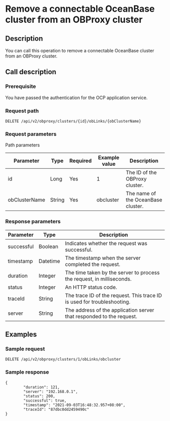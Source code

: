 Remove a connectable OceanBase cluster from an OBProxy cluster
===================================================================================



Description
--------------------------------

You can call this operation to remove a connectable OceanBase cluster from an OBProxy cluster.

Call description
-------------------------------------

### Prerequisite

You have passed the authentication for the OCP application service.

### Request path

`DELETE /api/v2/obproxy/clusters/{id}/obLinks/{obClusterName}`

### Request parameters

Path parameters


|   Parameter   |  Type  | Required | Example value |            Description             |
|---------------|--------|----------|---------------|------------------------------------|
| id            | Long   | Yes      | 1             | The ID of the OBProxy cluster.     |
| obClusterName | String | Yes      | obcluster     | The name of the OceanBase cluster. |



### Response parameters



| Parameter  |   Type   |                               Description                               |
|------------|----------|-------------------------------------------------------------------------|
| successful | Boolean  | Indicates whether the request was successful.                           |
| timestamp  | Datetime | The timestamp when the server completed the request.                    |
| duration   | Integer  | The time taken by the server to process the request, in milliseconds.   |
| status     | Integer  | An HTTP status code.                                                    |
| traceId    | String   | The trace ID of the request. This trace ID is used for troubleshooting. |
| server     | String   | The address of the application server that responded to the request.    |



Examples
-----------------------------

### Sample request

`DELETE /api/v2/obproxy/clusters/1/obLinks/obcluster`

### Sample response

```unknow
{
        "duration": 121,
        "server": "192.168.0.1",
        "status": 200,
        "successful": true,
        "timestamp": "2021-09-03T16:48:32.957+08:00",
        "traceId": "87dbc0dd2459490c"
}
```
